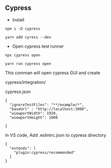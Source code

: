 ## Cypress
- Install
```
npm i -D cypress

yarn add cyress --dev
```

- Open cypress test runner
```
npx cypress open

yarn run cypress open
```

This comman will open cypress GUI and create 

cypress/integration/

cypress.json
```
{
  "ignoreTestFiles": "**/example/*",
  "baseUrl" : "http://localhost:3000",
  "wiewportWidth": 1920,
  "wiewportHeight": 1080

}
```

In VS code, Add .eslintrc.json to cypress directory
```
{
  "extends": [
    "plugin:cypress/recommended"
  ]
}
```